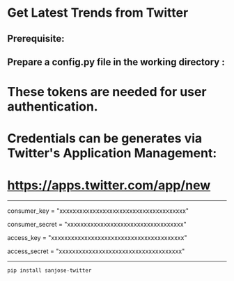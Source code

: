 # Get Latest Trends from Twitter

## Prerequisite:

Prepare a **config.py** file in the working directory :
--------------------------------------------------------------------

# These tokens are needed for user authentication.

# Credentials can be generates via Twitter's Application Management:

#	https://apps.twitter.com/app/new

--------------------------------------------------------------------

consumer_key = "xxxxxxxxxxxxxxxxxxxxxxxxxxxxxxxxxxxxxx"

consumer_secret = "xxxxxxxxxxxxxxxxxxxxxxxxxxxxxxxxxxx"

access_key = "xxxxxxxxxxxxxxxxxxxxxxxxxxxxxxxxxxxxxxxx"

access_secret = "xxxxxxxxxxxxxxxxxxxxxxxxxxxxxxxxxxxxx"

--------------------------------------------------------------------

```
pip install sanjose-twitter
```
